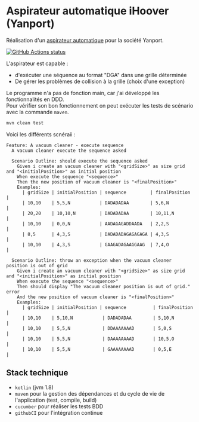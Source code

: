 # Aspirateur automatique iHoover (Yanport)

Réalisation d'un [aspirateur automatique](https://docs.google.com/document/d/1lmerjBXassYpTq-O-cfSBbw3yf0hv5GdlQSEqChTSXs/edit) pour la société Yanport.

<a href="https://github.com/jtutzo/vacuum-cleaner"><img alt="GitHub Actions status" src="https://github.com/jtutzo/vacuum-cleaner/workflows/maven/badge.svg"></a>

L'aspirateur est capable :
 - d'exécuter une séquence au format "DGA" dans une grille déterminée
 - De gérer les problèmes de collision à la grille (choix d'une exception)

Le programme n'a pas de fonction main, car j'ai développé les fonctionnalités en DDD. \
Pour vérifier son bon fonctionnement on peut exécuter les tests de scénario avec la commande `maven`.
```bash
mvn clean test
```

Voici les différents scnéraii :
```gherkin
Feature: A vacuum cleaner - execute sequence
  A vacuum cleaner execute the sequence asked

  Scenario Outline: should execute the sequence asked
    Given i create an vacuum cleaner with "<gridSize>" as size grid and "<initialPosition>" as initial position
    When execute the sequence "<sequence>"
    Then the new position of vacuum cleaner is "<finalPosition>"
    Examples:
      | gridSize | initialPosition | sequence         | finalPosition |
      | 10,10    | 5,5,N           | DADADADAA        | 5,6,N         |
      | 20,20    | 10,10,N         | DADADADAA        | 10,11,N       |
      | 10,10    | 0,0,N           | AADAGAGADDAADA   | 2,2,S         |
      | 8,5      | 4,3,S           | DADADADAGAGAGAGA | 4,3,S         |
      | 10,10    | 4,3,S           | GAAGADAGAAGGAAG  | 7,4,O         |

  Scenario Outline: throw an exception when the vacuum cleaner position is out of grid
    Given i create an vacuum cleaner with "<gridSize>" as size grid and "<initialPosition>" as initial position
    When execute the sequence "<sequence>"
    Then should display "The vacuum cleaner position is out of grid." error
    And the new position of vacuum cleaner is "<finalPosition>"
    Examples:
      | gridSize | initialPosition | sequence          | finalPosition |
      | 10,10    | 5,10,N           | DADADADAA        | 5,10,N        |
      | 10,10    | 5,5,N            | DDAAAAAAAD       | 5,0,S         |
      | 10,10    | 5,5,N            | DAAAAAAAAD       | 10,5,O        |
      | 10,10    | 5,5,N            | GAAAAAAAAD       | 0,5,E         |
```

## Stack technique

- `kotlin` (jvm 1.8)
- `maven` pour la gestion des dépendances et du cycle de vie de l'application (test, compile, build)
- `cucumber` pour réaliser les tests BDD
- `githubCI` pour l'intégration continue

